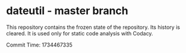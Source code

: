 # dateutil - master branch

This repository contains the frozen state of the repository.
Its history is cleared. It is used only for static code
analysis with Codacy.

Commit Time: 1734467335